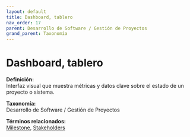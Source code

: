 ```yaml
---
layout: default
title: Dashboard, tablero
nav_order: 17
parent: Desarrollo de Software / Gestión de Proyectos
grand_parent: Taxonomía
---
```


# Dashboard, tablero

**Definición:**  
Interfaz visual que muestra métricas y datos clave sobre el estado de un proyecto o sistema.

**Taxonomía:**  
Desarrollo de Software / Gestión de Proyectos

**Términos relacionados:**  
[Milestone](https://maleniski.github.io/diccionario-angl-tec-mx/docs/taxonomia/milestone/milestone.html), [Stakeholders](https://maleniski.github.io/diccionario-angl-tec-mx/docs/taxonomia/stakeholders/stakeholders.html)
